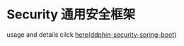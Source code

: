 # Security 通用安全框架
usage and details cilck [here(ddphin-security-spring-boot)](https://github.com/ddphin/ddphin-security-spring-boot)
